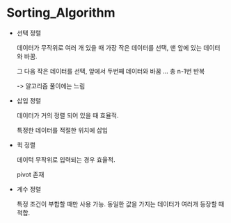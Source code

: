 # Sorting_Algorithm

- 선택 정렬
  
  데이터가 무작위로 여러 개 있을 때 가장 작은 데이터를 선택, 맨 앞에 있는 데이터와 바꿈. 
  
  그 다음 작은 데이터를 선택, 앞에서 두번째 데이터와 바꿈 ... 총 n-1번 반복 
  
  -> 알고리즘 풀이에는 느림 


- 삽입 정렬

  데이터가 거의 정렬 되어 있을 때 효율적.
  
  특정한 데이터를 적절한 위치에 삽입
  

- 퀵 정렬

  데이턱 무작위로 입력되는 경우 효율적.
  
  pivot 존재 
  

- 계수 정렬

  특정 조건이 부합할 때만 사용 가능. 동일한 값을 가지는 데이터가 여러개 등장할 때 적합.
